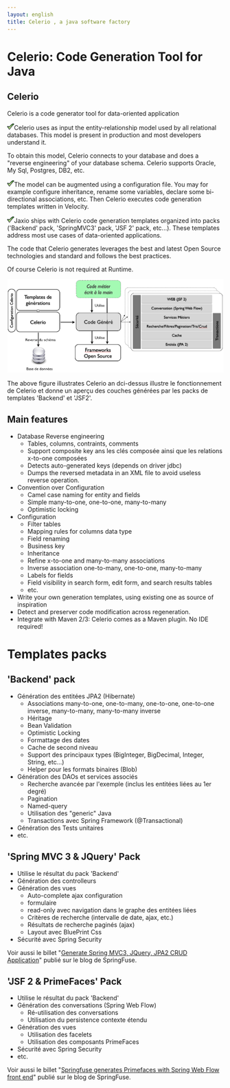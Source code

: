 ```yaml
---
layout: english
title: Celerio , a java software factory
---
```

# Celerio: Code Generation Tool for Java

## Celerio

Celerio is a code generator tool for data-oriented application

<div class="prepend-1 span-23 last">
<p><img src="/images/green-check.gif"/>Celerio uses as input the entity-relationship model used by all relational databases. 
This model is present in production and most developers understand it.

To obtain this model, Celerio connects to your database and does a "reverse engineering" of your database schema. Celerio supports Oracle, My Sql, Postgres, DB2, etc.

<p><img src="/images/green-check.gif"/>The model can be augmented using a configuration file. You may for example configure inheritance, rename some variables, declare some bi-directional associations, etc.
Then Celerio executes code generation templates written in Velocity.</p>

<p><img src="/images/green-check.gif"/>Jaxio ships with Celerio  code generation templates organized into packs ('Backend' pack, 'SpringMVC3' pack, 'JSF 2' pack, etc...). 
These templates address most use cases of data-oriented applications.

The code that Celerio generates leverages the best and latest Open Source technologies and standard and follows the best practices.</p>
</div>

Of course Celerio is not required at Runtime.

<img src="/images/celerio/celerio-overview.png"/>

The above figure illustrates Celerio an dci-dessus illustre le fonctionnement de Celerio et donne un aperçu des couches générées par les packs de templates 'Backend' et 'JSF2'.


## Main features

* Database Reverse engineering
    * Tables, columns, contraints, comments
	* Support composite key ans les clés composée ainsi que les relations x-to-one composées
	* Detects auto-generated keys (depends on driver jdbc)
	* Dumps the reversed metadata in an XML file to avoid useless reverse operation.
* Convention over Configuration
    * Camel case naming for entity and fields 
    * Simple many-to-one, one-to-one, many-to-many
    * Optimistic locking  
* Configuration
	* Filter tables
	* Mapping rules for columns data type
	* Field renaming
	* Business key
	* Inheritance
	* Refine x-to-one and many-to-many associations
	* Inverse association one-to-many, one-to-one, many-to-many
	* Labels for fields
	* Field visibility in search form, edit form, and search results tables
	* etc.
* Write your own generation templates, using existing one as source of inspiration
* Detect and preserver code modification across regeneration. 
* Integrate with Maven 2/3: Celerio comes as a Maven plugin. No IDE required!


# Templates packs

## 'Backend' pack
* Génération des entitées JPA2 (Hibernate)
	* Associations many-to-one, one-to-many, one-to-one, one-to-one inverse, many-to-many, many-to-many inverse
	* Héritage
	* Bean Validation
	* Optimistic Locking
	* Formattage des dates
	* Cache de second niveau
	* Support des principaux types (BigInteger, BigDecimal, Integer, String, etc...)
	* Helper pour les formats binaires (Blob)
* Génération des DAOs et services associés
	* Recherche avancée par l'exemple (inclus les entitées liées au 1er degré)
	* Pagination
	* Named-query
	* Utilisation des "generic" Java
	* Transactions avec Spring Framework (@Transactional)
* Génération des Tests unitaires
* etc.

## 'Spring MVC 3 & JQuery' Pack
* Utilise le résultat du pack 'Backend'
* Génération des controlleurs
* Génération des vues
	* Auto-complete ajax configuration
	* formulaire
	* read-only avec navigation dans le graphe des entitées liées
	* Critères de recherche (intervalle de date, ajax, etc.)
	* Résultats de recherche paginés (ajax)
	* Layout avec BluePrint Css
* Sécurité avec Spring Security

<p>Voir aussi le billet "<a href="http://www.springfuse.com/2011/05/04/generate-spring-mvc3-jquery-jpa2-crud-applications.html">Generate Spring MVC3, JQuery, JPA2 CRUD Application</a>" publié sur le blog de SpringFuse.</p>

## 'JSF 2 & PrimeFaces' Pack
* Utilise le résultat du pack 'Backend'
* Génération des conversations (Spring Web Flow)
	* Ré-utilisation des conversations
	* Utilisation du persistence contexte étendu
* Génération des vues
	* Utilisation des facelets
	* Utilisation des composants PrimeFaces
* Sécurité avec Spring Security
* etc.

Voir aussi le billet "<a href="http://www.springfuse.com/2011/01/04/springfuse-generates-primefaces-with-spring-webflow-frontend.html">Springfuse generates Primefaces with Spring Web Flow front end</a>" publié sur le blog de SpringFuse.  
